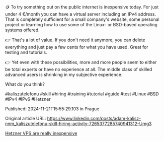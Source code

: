 🪙 To try something out on the public internet is inexpensive today. For just under 4 €/month you can have a virtual server including an IPv4 address. That is completely sufficient for a small company's website, some personal project or learning how to use some of the Linux- or BSD-based operating systems offered.


👉 That's a lot of value. If you don't need it anymore, you can delete everything and just pay a few cents for what you have used. Great for testing and tutorials. 


👉 Yet even with these possibilities, more and more people seem to either be total experts or have no experience at all. The middle class of skilled advanced users is shrinking in my subjective experience.


What do you think?


#kaliszutelefonu #skill #hiring #training #tutorial #guide #test #Linux #BSD #IPv4 #IPv6 #Hetzner


Published: 2024-11-21T15:55:29.103 in Prague

Original article URL: https://www.linkedin.com/posts/adam-kalisz-nnm_kaliszutelefonu-skill-hiring-activity-7265377285740941312-Umg3

[Hetzner VPS are really inexpensive](./media/inexpensive-hetzner-vps.png)